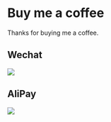 # Buy me a coffee
Thanks for buying me a coffee.

## Wechat
![](http://7xwggp.com1.z0.glb.clouddn.com/weixindonate.jpg)

## AliPay
![](http://7xwggp.com1.z0.glb.clouddn.com/alidonate.jpg)
